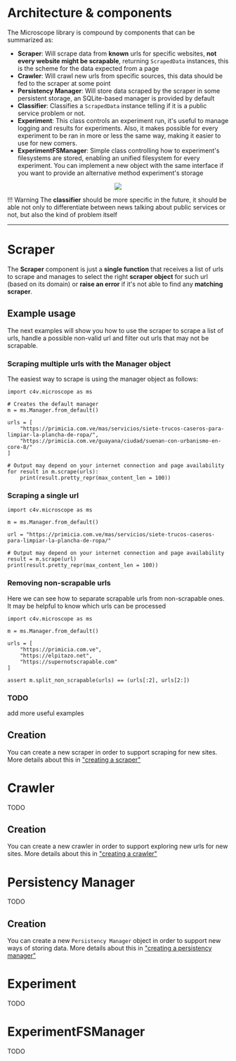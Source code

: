 # Architecture & components

The Microscope library is compound by components that can be summarized as:    

* **Scraper**: Will scrape data from **known** urls for specific websites, **not every website might be scrapable**, 
returning `ScrapedData` instances, this is the scheme for the data expected from a page
* **Crawler**: Will crawl new urls from specific sources, this data should be fed to the scraper at some point
* **Persistency Manager**: Will store data scraped by the scraper in some persistent storage, an SQLite-based
manager is provided by default
* **Classifier**: Classifies a `ScrapedData` instance telling if it is a public service problem or not.
* **Experiment**: This class controls an experiment run, it's useful to manage logging and results for experiments. Also, 
it makes possible for every experiment to be ran in more or less the same way, making it easier to use for new comers.
* **ExperimentFSManager**: Simple class controlling how to experiment's filesystems are stored, enabling an unified filesystem 
for every experiment. You can implement a new object with the same interface if you want to provide an alternative method 
experiment's storage

<p align="center">
  <img src= "../../img/microscope_architecture.png">
</p>

!!! Warning
    The **classifier** should be more specific in the future, it should be able not only to differentiate between news talking 
    about public services or not, but also the kind of problem itself

---
# Scraper
The **Scraper** component is just a **single function** that receives a list of urls to scrape and manages to select
the right **scraper object** for such url (based on its domain) or **raise an error** if it's not able to find any **matching scraper**.

## Example usage
The next examples will show you how to use the scraper to scrape a list of urls, handle a possible non-valid url
and filter out urls that may not be scrapable.
### Scraping multiple urls with the Manager object
The easiest way to scrape is using the manager object as follows:
```
import c4v.microscope as ms

# Creates the default manager
m = ms.Manager.from_default()

urls = [
    "https://primicia.com.ve/mas/servicios/siete-trucos-caseros-para-limpiar-la-plancha-de-ropa/",
    "https://primicia.com.ve/guayana/ciudad/suenan-con-urbanismo-en-core-8/"
]

# Output may depend on your internet connection and page availability
for result in m.scrape(urls):
    print(result.pretty_repr(max_content_len = 100))

```
### Scraping a single url
```
import c4v.microscope as ms

m = ms.Manager.from_default()

url = "https://primicia.com.ve/mas/servicios/siete-trucos-caseros-para-limpiar-la-plancha-de-ropa/"

# Output may depend on your internet connection and page availability
result = m.scrape(url)
print(result.pretty_repr(max_content_len = 100))
```

### Removing non-scrapable urls
Here we can see how to separate scrapable urls from non-scrapable ones. It may be helpful to know which urls can be processed
```
import c4v.microscope as ms

m = ms.Manager.from_default()

urls = [
    "https://primicia.com.ve",
    "https://elpitazo.net",
    "https://supernotscrapable.com"
]

assert m.split_non_scrapable(urls) == (urls[:2], urls[2:])
```
### TODO
add more useful examples
## Creation 
You can create a new scraper in order to support scraping for new sites. More details about this in ["creating a scraper"](./creating-a-scraper.md)
# Crawler
TODO
## Creation
You can create a new crawler in order to support exploring new urls for new sites. More details about this in ["creating a crawler"](./creating-a-crawler.md)
# Persistency Manager
TODO
## Creation
You can create a new `Persistency Manager` object in order to support new ways of storing data. More details about this in ["creating a persistency manager"](./creating-a-persistency-manager.md)
# Experiment
TODO
# ExperimentFSManager
TODO

